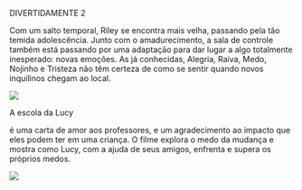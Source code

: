 DIVERTIDAMENTE 2

Com um salto temporal, Riley se encontra mais velha, passando pela tão temida adolescência. Junto com o amadurecimento, a sala de controle também está passando por uma adaptação para dar lugar a algo totalmente inesperado: novas emoções. As já conhecidas, Alegria, Raiva, Medo, Nojinho e Tristeza não têm certeza de como se sentir quando novos inquilinos chegam ao local.

![](https://media1.tenor.com/m/B6snmM0Lx00AAAAd/aaaah-joy.gif)

A escola da Lucy

 é uma carta de amor aos professores, e um agradecimento ao impacto que eles podem ter em uma criança. O filme explora o medo da mudança e mostra como Lucy, com a ajuda de seus amigos, enfrenta e supera os próprios medos.

![](https://media1.tenor.com/m/-e4WLirEocsAAAAd/lucy-lucy-van-pelt.gif)
